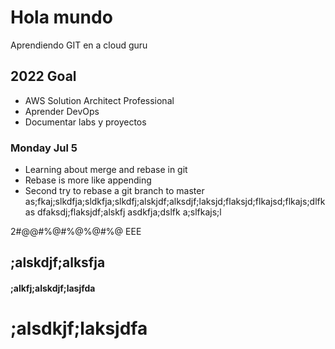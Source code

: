 # Hola mundo

Aprendiendo GIT en a cloud guru

## 2022 Goal

- AWS Solution Architect Professional
- Aprender DevOps
- Documentar labs y proyectos

### Monday Jul 5
- Learning about merge and rebase in git
- Rebase is more like appending
- Second try to rebase a git branch to master
as;fkaj;slkdfja;sldkfja;slkdfj;alskjdf;alksdjf;laksjd;flaksjd;flkajsd;flkajs;dlfkas
dfaksdj;flaksjdf;alskfj
asdkfja;dslfk
a;slfkajs;l

2#@@#%@#%@%@#%@
EEE

## ;alskdjf;alksfja

#### ;alkfj;alskdjf;lasjfda

# ;alsdkjf;laksjdfa

